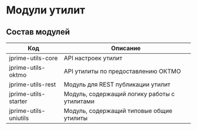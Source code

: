 # Модули утилит

## Состав модулей

| Код                   | Описание                                     |
|-----------------------|----------------------------------------------|
| jprime-utils-core     | API настроек утилит                          |
| jprime-utils-oktmo    | API утилиты по предоставлению ОКТМО          |
| jprime-utils-rest     | Модуль для REST публикации утилит            |
| jprime-utils-starter  | Модуль, содержащий логику работы с утилитами |
| jprime-utils-uniutils | Модуль, содержащий типовые общие утилиты     |